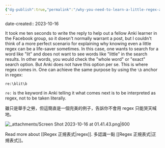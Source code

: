 ```yaml
---
{"dg-publish":true,"permalink":"/why-you-need-to-learn-a-little-regex-an-anki-example/","noteIcon":"2","created":"","updated":""}
---
```


date-created:: 2023-10-16

It took me ten seconds to write the reply to help out a fellow Anki learner in the Facebook group, so it doesn't normally warrant a post, but I couldn't think of a more perfect scenario for explaining why knowing even a little regex can be a life-saver sometimes. In this case, one wants to search for a word like "lit" and does not want to see words like "little" in the search results. In other words, you would check the "whole word" or "exact" search option. But Anki does not have this option per se. This is where regex comes in. One can achieve the same purpose by using the `\b` anchor in regex:

`re:\blit\b`

`re:` is the keyword in Anki telling it what comes next is to be interpreted as regex, not to be taken literally.

雖只是舉手之勞，但這簡直是一個完美的例子，告訴你不會用 regex 只能哭天喊地。

![_attachments/Screen Shot 2023-10-16 at 01.41.43.png|600](/img/user/_attachments/Screen%20Shot%202023-10-16%20at%2001.41.43.png)

Read more about [[Regex 正規表式\|regex]]. 多認識一點 [[Regex 正規表式\|正規表式]]。